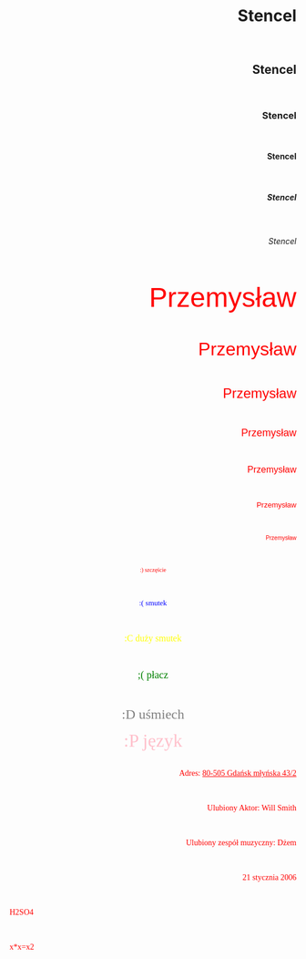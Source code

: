 <!DOCTYPE html>
      
<html lang="pl-PL">
     
 <html>
              
 <head>
                      
<meta charset="utf-8">
            
 <title>  </title>
          
<h1> Stencel </h1> <br>
            
<h2> Stencel </h2> <br>
             
<h3> Stencel </h3> <br>
            
 <h4> Stencel </h4> <br>
              
<h5> Stencel </h5> <br>
             
 <h6> Stencel </h6> <br>
                
</head>
               
<body>
        
<p> <font color="red" size="7" face="Arial"> Przemysław </font> </p> <br>
        
<p> <font color="red" size="6" face="Arial"> Przemysław </font> </p> <br>
       
 <p> <font color="red" size="5" face="Arial"> Przemysław </font> </p> <br>
        
<p> <font color="red" size="4" face="Arial"> Przemysław </font> </p> <br>
        
<p> <font color="red" size="3" face="Arial"> Przemysław </font> </p> <br>
      
 <p> <font color="red" size="2" face="Arial"> Przemysław </font> </p> <br>
      
  <p> <font color="red" size="1" face="Arial"> Przemysław </font> </p> <br>

<p align="middle"> <font color="red" size="1" face=„Arial”> :) szczęście </font> </p> <br>

<p align="middle"> <font color="blue" size="2" face=„Times_New_Roman”> :( smutek </font> </p> <br>

<p align="middle"> <font color="yellow" size="3" face=„Counter_New”> :C duży smutek </font> </p> <br>

<p align="middle"> <font color="green" size="4" face=„Verdana”> ;( płacz </font> </p> <br>

<p align="middle"> <font color="gray" size="5" face=„Modern”> :D uśmiech </font> </p> 

<p align="middle"> <font color="pink" size="6" face=„Lucida_Sans”> :P język </font> </p> <br>

</body>

<body
           
 <p align="right"> <font color="red" size=„3” face=„Arial”> Adres: <u>80-505 Gdańsk młyńska 43/2 </u> </font> </p> <br>
     
 <p align="right"> <font color="red" size=„5” face=„Arial”> Ulubiony Aktor: Will Smith </font> </p> <br>
      
<p align="right"> <font color="red" size=„4” face=„Arial”> Ulubiony zespół muzyczny: Dżem </font> </p> <br>
     
 <p align="right"> <font color="red" size=„3” face=„Arial”> 21 stycznia 2006 </font> </p> <br>
      
<p align="left"> <font color="red" size=„3” face=„Arial”> H2SO4  </font> </p> <br>
             
<p align="left"> <font color="red" size=„3” face=„Arial”> x*x=x2 </font> </p> <br>
           
 </body>
      
</html>
